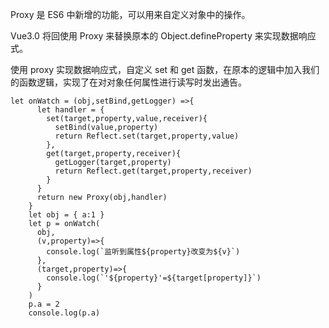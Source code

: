 Proxy 是 ES6 中新增的功能，可以用来自定义对象中的操作。

Vue3.0 将回使用 Proxy 来替换原本的 Object.defineProperty 来实现数据响应式。

使用 proxy 实现数据响应式，自定义 set 和 get 函数，在原本的逻辑中加入我们的函数逻辑，实现了在对对象任何属性进行读写时发出通告。
```
let onWatch = (obj,setBind,getLogger) =>{
      let handler = {
        set(target,property,value,receiver){
          setBind(value,property)
          return Reflect.set(target,property,value)
        },
        get(target,property,receiver){
          getLogger(target,property)
          return Reflect.get(target,property,receiver)
        }
      }
      return new Proxy(obj,handler)
    }
    let obj = { a:1 }
    let p = onWatch(
      obj,
      (v,property)=>{
        console.log(`监听到属性${property}改变为${v}`)
      },
      (target,property)=>{
        console.log(`'${property}'=${target[property]}`)
      }
    )
    p.a = 2
    console.log(p.a)
```

